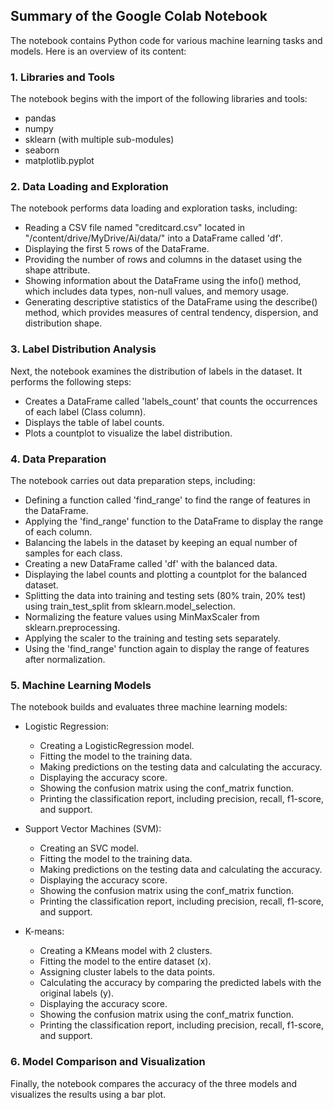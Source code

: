 ## Summary of the Google Colab Notebook

The notebook contains Python code for various machine learning tasks and models. Here is an overview of its content:

### 1. Libraries and Tools
The notebook begins with the import of the following libraries and tools:
- pandas
- numpy
- sklearn (with multiple sub-modules)
- seaborn
- matplotlib.pyplot

### 2. Data Loading and Exploration
The notebook performs data loading and exploration tasks, including:
- Reading a CSV file named "creditcard.csv" located in "/content/drive/MyDrive/Ai/data/" into a DataFrame called 'df'.
- Displaying the first 5 rows of the DataFrame.
- Providing the number of rows and columns in the dataset using the shape attribute.
- Showing information about the DataFrame using the info() method, which includes data types, non-null values, and memory usage.
- Generating descriptive statistics of the DataFrame using the describe() method, which provides measures of central tendency, dispersion, and distribution shape.

### 3. Label Distribution Analysis
Next, the notebook examines the distribution of labels in the dataset. It performs the following steps:
- Creates a DataFrame called 'labels_count' that counts the occurrences of each label (Class column).
- Displays the table of label counts.
- Plots a countplot to visualize the label distribution.

### 4. Data Preparation
The notebook carries out data preparation steps, including:
- Defining a function called 'find_range' to find the range of features in the DataFrame.
- Applying the 'find_range' function to the DataFrame to display the range of each column.
- Balancing the labels in the dataset by keeping an equal number of samples for each class.
- Creating a new DataFrame called 'df' with the balanced data.
- Displaying the label counts and plotting a countplot for the balanced dataset.
- Splitting the data into training and testing sets (80% train, 20% test) using train_test_split from sklearn.model_selection.
- Normalizing the feature values using MinMaxScaler from sklearn.preprocessing.
- Applying the scaler to the training and testing sets separately.
- Using the 'find_range' function again to display the range of features after normalization.

### 5. Machine Learning Models
The notebook builds and evaluates three machine learning models:
- Logistic Regression:
  - Creating a LogisticRegression model.
  - Fitting the model to the training data.
  - Making predictions on the testing data and calculating the accuracy.
  - Displaying the accuracy score.
  - Showing the confusion matrix using the conf_matrix function.
  - Printing the classification report, including precision, recall, f1-score, and support.

- Support Vector Machines (SVM):
  - Creating an SVC model.
  - Fitting the model to the training data.
  - Making predictions on the testing data and calculating the accuracy.
  - Displaying the accuracy score.
  - Showing the confusion matrix using the conf_matrix function.
  - Printing the classification report, including precision, recall, f1-score, and support.

- K-means:
  - Creating a KMeans model with 2 clusters.
  - Fitting the model to the entire dataset (x).
  - Assigning cluster labels to the data points.
  - Calculating the accuracy by comparing the predicted labels with the original labels (y).
  - Displaying the accuracy score.
  - Showing the confusion matrix using the conf_matrix function.
  - Printing the classification report, including precision, recall, f1-score, and support.

### 6. Model Comparison and Visualization
Finally, the notebook compares the accuracy of the three models and visualizes the results using a bar plot.
